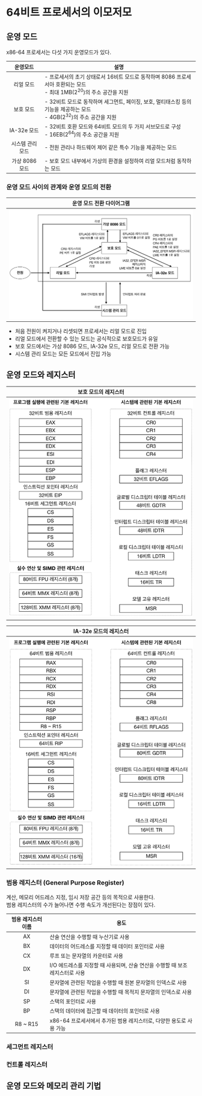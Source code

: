 # 64비트 프로세서의 이모저모

## 운영 모드

  x86-64 프로세서는 다섯 가지 운영모드가 있다.

  | 운영모드 | 설명 |
  |:--:|:--:|
  | 리얼 모드 | <div style="text-align: left"> - 프로세서의 초기 상태로서 16비트 모드로 동작하며 8086 프로세서아 호환되는 모드 <br> - 최대 1MB(2<sup>20</sup>)의 주소 공간을 지원 </div> |
  | 보호 모드 | <div style="text-align: left"> - 32비트 모드로 동작하며 세그먼트, 페이징, 보호, 멀티태스킹 등의 기능을 제공하는 모드 <br> - 4GB(2<sup>32</sup>)의 주소 공간을 지원 </div> |
  | IA-32e 모드 | <div style="text-align: left"> - 32비트 호환 모드와 64비트 모드의 두 가지 서브모드로 구성 <br> - 16EB(2<sup>64</sup>)의 주소 공간을 지원 </div> |
  | 시스템 관리 모드 | <div style="text-align: left"> - 전원 관리나 하드웨어 제어 같은 특수 기능을 제공하는 모드 </div> |
  | 가상 8086 모드 | <div style="text-align: left"> - 보호 모드 내부에서 가상의 환경을 설정하여 리얼 모드처럼 동작하는 모드 </div> |

### 운영 모드 사이의 관계와 운영 모드의 전환

  | 운영 모드 전환 다이어그램 |
  |:--:|
  | ![](img/chap03-1.png) |

  * 처음 전원이 켜지거나 리셋되면 프로세서는 리얼 모드로 진입
  * 리얼 모드에서 전환할 수 있는 모드는 공식적으로 보호모드가 유일
  * 보호 모드에서는 가상 8086 모드, IA-32e 모드, 리얼 모드로 전환 가능
  * 시스템 관리 모드는 모든 모드에서 진입 가능

## 운영 모드와 레지스터

  | 보호 모드의 레지스터 |
  |:--:|
  | ![](img/chap03-2.png) |

  | IA-32e 모드의 레지스터 |
  |:--:|
  | ![](img/chap03-3.png) |


### 범용 레지스터 (General Purpose Register)

  계산, 메모리 어드레스 지정, 임시 저장 공간 등의 목적으로 사용한다. <br>
  범용 레지스터의 수가 늘어나면 수행 속도가 개선된다는 장점이 있다.

  | 범용 레지스터 이름 | 용도 |
  |:--:|:--:|
  | AX | <div style="text-align: left"> 산술 연산을 수행할 때 누산기로 사용 </div> |
  | BX | <div style="text-align: left"> 데이터의 어드레스를 지정할 때 데이터 포인터로 사용 </div> |
  | CX | <div style="text-align: left"> 루프 또는 문자열의 카운터로 사용 </div> |
  | DX | <div style="text-align: left"> I/O 에드레스를 지정할 때 사용되며, 산술 연산을 수행할 때 보조 레지스터로 사용 </div> |
  | SI | <div style="text-align: left"> 문자열에 관련된 작업을 수행할 때 원본 문자열의 인덱스로 사용 </div> |
  | DI | <div style="text-align: left"> 문자열에 관련된 작업을 수행할 때 목적지 문자열의 인덱스로 사용 </div> |
  | SP | <div style="text-align: left"> 스택의 포인터로 사용 </div> |
  | BP | <div style="text-align: left"> 스택의 데이터에 접근할 때 데이터의 포인터로 사용 </div> |
  | R8 ~ R15 | <div style="text-align: left"> x86-64 프로세서에서 추가된 범용 레지스터로, 다양한 용도로 사용 가능 </div> |


### 세그먼트 레지스터

### 컨트롤 레지스터

## 운영 모드와 메모리 관리 기법
